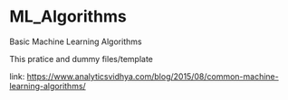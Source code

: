 # ML_Algorithms
Basic Machine Learning Algorithms

This pratice and dummy files/template

link: https://www.analyticsvidhya.com/blog/2015/08/common-machine-learning-algorithms/ 
